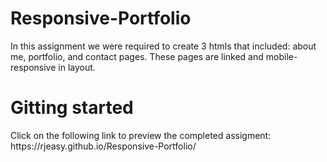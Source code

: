 # Responsive-Portfolio
<p>
    In this assignment we were required to create 3 htmls that included: about me, portfolio, and contact pages. These pages are linked and mobile-responsive in layout. 

# Gitting started
<p>
Click on the following link to preview the completed assigment:
   https://rjeasy.github.io/Responsive-Portfolio/
  
